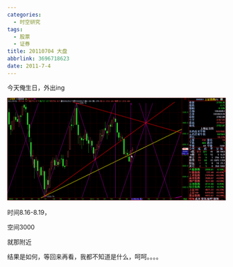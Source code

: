 ```yaml
---
categories:
  - 时空研究
tags:
  - 股票
  - 证券
title: 20110704 大盘
abbrlink: 3696718623
date: 2011-7-4
---
```

今天俺生日，外出ing

 
![20110704-0](/images/20110704-0.gif)

时间8.16-8.19，

空间3000

就那附近

结果是如何，等回来再看，我都不知道是什么，呵呵。。。。